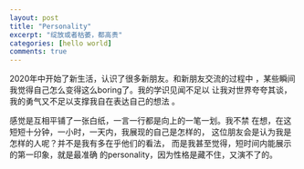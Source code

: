 ```yaml
---
layout: post
title: "Personality"
excerpt: "绽放或者枯萎，都高贵"
categories: [hello world]
comments: true
---
```


2020年中开始了新生活，认识了很多新朋友。和新朋友交流的过程中
，某些瞬间我觉得自己怎么变得这么boring了。我的学识见闻不足以
让我对世界夸夸其谈，我的勇气又不足以支撑我自在表达自己的想法
。

感觉是互相平铺了一张白纸，一言一行都是向上的一笔一划。我不禁
在想，在这短短十分钟，一小时，一天内，我展现的自己是怎样的，
这位朋友会是认为我是怎样的人呢？并不是我有多在乎他们的看法，
而是我甚至觉得，短时间内能展示的第一印象，就是最准确
的personality，因为性格是藏不住，又演不了的。
